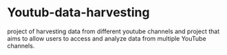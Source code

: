 # Youtub-data-harvesting
project of harvesting data from different youtube channels and project that aims to allow users to access and analyze data from multiple YouTube channels.
